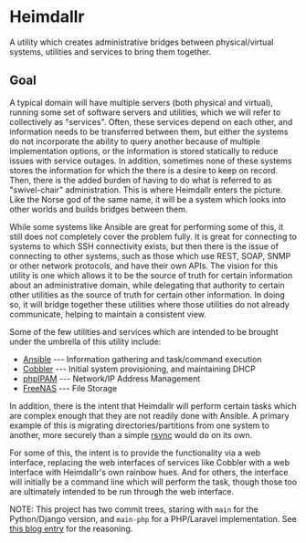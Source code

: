 # Heimdallr
A utility which creates administrative bridges between physical/virtual systems, utilities and services to bring them together.

## Goal

A typical domain will have multiple servers (both physical and
virtual), running some set of software servers and utilities, which we
will refer to collectively as "services".  Often, these services
depend on each other, and information needs to be transferred between
them, but either the systems do not incorporate the ability to query
another because of multiple implementation options, or the information
is stored statically to reduce issues with service outages. In
addition, sometimes none of these systems stores the information for
which the there is a desire to keep on record. Then, there is the
added burden of having to do what is referred to as "swivel-chair"
administration.  This is where Heimdallr enters the picture.  Like the
Norse god of the same name, it will be a system which looks into other
worlds and builds bridges between them.

While some systems like Ansible are great for performing some of this,
it still does not completely cover the problem fully. It is great for
connecting to systems to which SSH connectivity exists, but then there
is the issue of connecting to other systems, such as those which use
REST, SOAP, SNMP or other network protocols, and have their own APIs.
The vision for this utility is one which allows it to be the source of
truth for certain information about an administrative domain, while
delegating that authority to certain other utilities as the source of
truth for certain other information. In doing so, it will bridge
together these utilities where those utilities do not already
communicate, helping to maintain a consistent view.

Some of the few utilities and services which are intended to be
brought under the umbrella of this utility include:

- [Ansible](https://www.ansible.com) --- Information gathering and task/command execution
- [Cobbler](https://cobbler.github.io/) --- Initial system provisioning, and maintaining DHCP
- [phpIPAM](https://phpipam.net/) --- Network/IP Address Management
- [FreeNAS](https://freenas.org/) --- File Storage

In addition, there is the intent that Heimdallr will perform certain
tasks which are complex enough that they are not readily done with
Ansible. A primary example of this is migrating directories/partitions
from one system to another, more securely than a simple
[rsync](https://rsync.samba.org/) would do on its own.

For some of this, the intent is to provide the functionality via a web
interface, replacing the web interfaces of services like Cobbler with
a web interface with Heimdallr's own rainbow hues. And for others, the
interface will initially be a command line which will perform the
task, though those too are ultimately intended to be run through the
web interface.

NOTE: This project has two commit trees, staring with `main` for the 
Python/Django version, and `main-php` for a PHP/Laravel implementation. See
[this blog entry](https://www.ka8zrt.com/node/46) for the reasoning.
